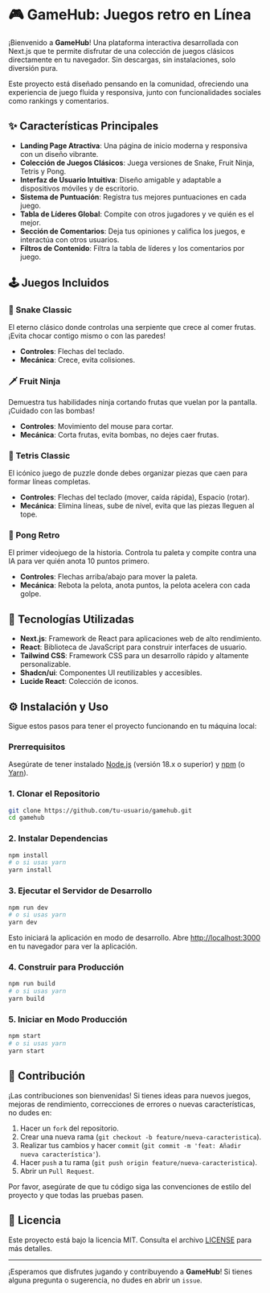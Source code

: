# 🎮 GameHub: Juegos retro en Línea

¡Bienvenido a **GameHub**! Una plataforma interactiva desarrollada con Next.js que te permite disfrutar de una colección de juegos clásicos directamente en tu navegador. Sin descargas, sin instalaciones, solo diversión pura.

Este proyecto está diseñado pensando en la comunidad, ofreciendo una experiencia de juego fluida y responsiva, junto con funcionalidades sociales como rankings y comentarios.

## ✨ Características Principales

- **Landing Page Atractiva**: Una página de inicio moderna y responsiva con un diseño vibrante.
- **Colección de Juegos Clásicos**: Juega versiones de Snake, Fruit Ninja, Tetris y Pong.
- **Interfaz de Usuario Intuitiva**: Diseño amigable y adaptable a dispositivos móviles y de escritorio.
- **Sistema de Puntuación**: Registra tus mejores puntuaciones en cada juego.
- **Tabla de Líderes Global**: Compite con otros jugadores y ve quién es el mejor.
- **Sección de Comentarios**: Deja tus opiniones y califica los juegos, e interactúa con otros usuarios.
- **Filtros de Contenido**: Filtra la tabla de líderes y los comentarios por juego.

## 🕹️ Juegos Incluidos

### 🐍 Snake Classic

El eterno clásico donde controlas una serpiente que crece al comer frutas. ¡Evita chocar contigo mismo o con las paredes!

- **Controles**: Flechas del teclado.
- **Mecánica**: Crece, evita colisiones.

### 🗡️ Fruit Ninja

Demuestra tus habilidades ninja cortando frutas que vuelan por la pantalla. ¡Cuidado con las bombas!

- **Controles**: Movimiento del mouse para cortar.
- **Mecánica**: Corta frutas, evita bombas, no dejes caer frutas.

### 🧱 Tetris Classic

El icónico juego de puzzle donde debes organizar piezas que caen para formar líneas completas.

- **Controles**: Flechas del teclado (mover, caída rápida), Espacio (rotar).
- **Mecánica**: Elimina líneas, sube de nivel, evita que las piezas lleguen al tope.

### 🏓 Pong Retro

El primer videojuego de la historia. Controla tu paleta y compite contra una IA para ver quién anota 10 puntos primero.

- **Controles**: Flechas arriba/abajo para mover la paleta.
- **Mecánica**: Rebota la pelota, anota puntos, la pelota acelera con cada golpe.

## 🚀 Tecnologías Utilizadas

- **Next.js**: Framework de React para aplicaciones web de alto rendimiento.
- **React**: Biblioteca de JavaScript para construir interfaces de usuario.
- **Tailwind CSS**: Framework CSS para un desarrollo rápido y altamente personalizable.
- **Shadcn/ui**: Componentes UI reutilizables y accesibles.
- **Lucide React**: Colección de iconos.

## ⚙️ Instalación y Uso

Sigue estos pasos para tener el proyecto funcionando en tu máquina local:

### Prerrequisitos

Asegúrate de tener instalado [Node.js](https://nodejs.org/es/) (versión 18.x o superior) y [npm](https://www.npmjs.com/) (o [Yarn](https://yarnpkg.com/)).

### 1. Clonar el Repositorio

```bash
git clone https://github.com/tu-usuario/gamehub.git
cd gamehub
```

### 2. Instalar Dependencias

```bash
npm install
# o si usas yarn
yarn install
```

### 3. Ejecutar el Servidor de Desarrollo

```bash
npm run dev
# o si usas yarn
yarn dev
```

Esto iniciará la aplicación en modo de desarrollo. Abre [http://localhost:3000](http://localhost:3000) en tu navegador para ver la aplicación.

### 4. Construir para Producción

```bash
npm run build
# o si usas yarn
yarn build
```

### 5. Iniciar en Modo Producción

```bash
npm start
# o si usas yarn
yarn start
```

## 🤝 Contribución

¡Las contribuciones son bienvenidas! Si tienes ideas para nuevos juegos, mejoras de rendimiento, correcciones de errores o nuevas características, no dudes en:

1.  Hacer un `fork` del repositorio.
2.  Crear una nueva rama (`git checkout -b feature/nueva-caracteristica`).
3.  Realizar tus cambios y hacer `commit` (`git commit -m 'feat: Añadir nueva característica'`).
4.  Hacer `push` a tu rama (`git push origin feature/nueva-caracteristica`).
5.  Abrir un `Pull Request`.

Por favor, asegúrate de que tu código siga las convenciones de estilo del proyecto y que todas las pruebas pasen.

## 📄 Licencia

Este proyecto está bajo la licencia MIT. Consulta el archivo [LICENSE](LICENSE) para más detalles.

---

¡Esperamos que disfrutes jugando y contribuyendo a **GameHub**! Si tienes alguna pregunta o sugerencia, no dudes en abrir un `issue`.

```

```
